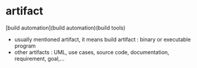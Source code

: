 # artifact
[build automation](build automation)(build tools)
- usually mentioned artifact, it means build artifact : binary or executable program
- other artifacts : UML, use cases, source code, documentation, requirement, goal,...
